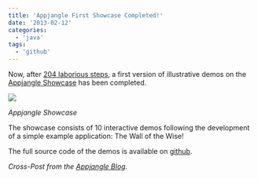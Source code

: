 ```yaml
---
title: 'Appjangle First Showcase Completed!'
date: '2013-02-12'
categories:
  - 'java'
tags:
  - 'github'
---
```


Now, after [204 laborious steps](https://github.com/appjangle/appjangle-demos/commits/master), a first version of illustrative demos on the [Appjangle Showcase](http://appjangle.com/showcase) has been completed.

[![](images/appjangle-showcase.PNG)](http://appjangle.com/showcase)

_Appjangle Showcase_

The showcase consists of 10 interactive demos following the development of a simple example application: The Wall of the Wise!

The full source code of the demos is available on [github](https://github.com/appjangle/appjangle-demos).

_Cross-Post from the [Appjangle Blog](http://appjangle.blogspot.com/2013/02/appjangle-showcase-released.html)._
